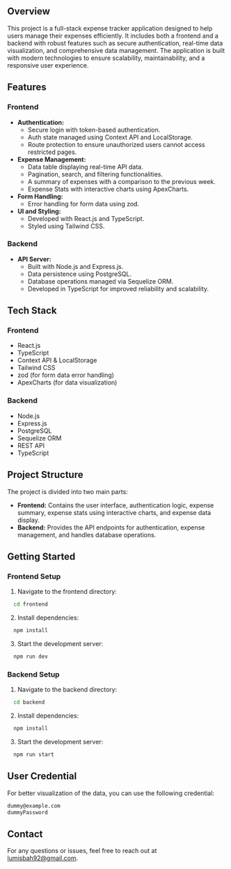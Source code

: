 ## Overview
This project is a full-stack expense tracker application designed to help users manage their expenses efficiently. It includes both a frontend and a backend with robust features such as secure authentication, real-time data visualization, and comprehensive data management. The application is built with modern technologies to ensure scalability, maintainability, and a responsive user experience.

## Features

### Frontend
- **Authentication:**
  - Secure login with token-based authentication.
  - Auth state managed using Context API and LocalStorage.
  - Route protection to ensure unauthorized users cannot access restricted pages.
- **Expense Management:**
  - Data table displaying real-time API data.
  - Pagination, search, and filtering functionalities.
  - A summary of expenses with a comparison to the previous week.
  - Expense Stats with interactive charts using ApexCharts.
- **Form Handling:**
  - Error handling for form data using zod.
- **UI and Styling:**
  - Developed with React.js and TypeScript.
  - Styled using Tailwind CSS.

### Backend
- **API Server:**
  - Built with Node.js and Express.js.
  - Data persistence using PostgreSQL.
  - Database operations managed via Sequelize ORM.
  - Developed in TypeScript for improved reliability and scalability.

## Tech Stack

### Frontend
- React.js
- TypeScript
- Context API & LocalStorage
- Tailwind CSS
- zod (for form data error handling)
- ApexCharts (for data visualization)

### Backend
- Node.js
- Express.js
- PostgreSQL
- Sequelize ORM
- REST API
- TypeScript

## Project Structure
The project is divided into two main parts:

- **Frontend:** Contains the user interface, authentication logic, expense summary, expense stats using interactive charts, and expense data display.
- **Backend:** Provides the API endpoints for authentication, expense management, and handles database operations.

## Getting Started

### Frontend Setup
1. Navigate to the frontend directory:
```bash
  cd frontend
```
2. Install dependencies:
```bash
  npm install
```
3. Start the development server:
```bash
  npm run dev
```

### Backend Setup
1. Navigate to the backend directory:
```bash
  cd backend
```
2. Install dependencies:
```bash
  npm install
```
3. Start the development server:
```bash
  npm run start
```

## User Credential
For better visualization of the data, you can use the following credential:
```bash
dummy@example.com
dummyPassword
```

## Contact
For any questions or issues, feel free to reach out at [lumisbah92@gmail.com](mailto:lumisbah92@gmail.com).


